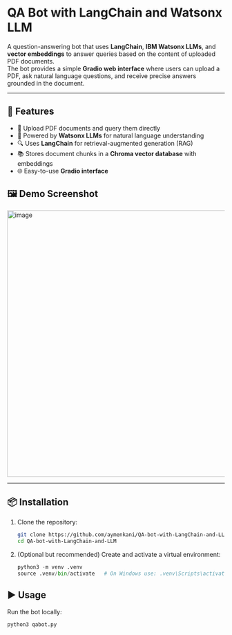 # QA Bot with LangChain and Watsonx LLM

A question-answering bot that uses **LangChain**, **IBM Watsonx LLMs**, and **vector embeddings** to answer queries based on the content of uploaded PDF documents.  
The bot provides a simple **Gradio web interface** where users can upload a PDF, ask natural language questions, and receive precise answers grounded in the document.

---

## 🚀 Features
- 📄 Upload PDF documents and query them directly  
- 🤖 Powered by **Watsonx LLMs** for natural language understanding  
- 🔍 Uses **LangChain** for retrieval-augmented generation (RAG)  
- 📚 Stores document chunks in a **Chroma vector database** with embeddings  
- 🌐 Easy-to-use **Gradio interface**  


## 🖼️ Demo Screenshot

<img width="664" height="617" alt="image" src="https://github.com/user-attachments/assets/f44cb36f-2128-4f2d-9ea1-baa108160d9e" />

---

## 📦 Installation

1. Clone the repository:
   ```bash
   git clone https://github.com/aymenkani/QA-bot-with-LangChain-and-LLM.git
   cd QA-bot-with-LangChain-and-LLM

2. (Optional but recommended) Create and activate a virtual environment:
    ```python
    python3 -m venv .venv
    source .venv/bin/activate   # On Windows use: .venv\Scripts\activate


## ▶️ Usage

Run the bot locally:
  ```bash
  python3 qabot.py

